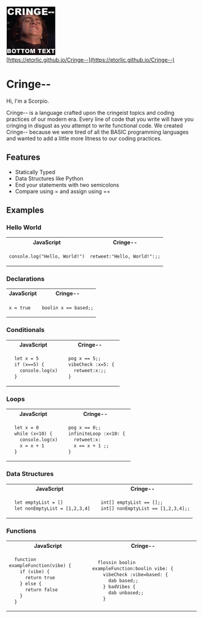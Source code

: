 [![alt text](./docs/Cringe--Logo.png)](https://etorlic.github.io/Cringe--)<br>
[https://etorlic.github.io/Cringe--](https://etorlic.github.io/Cringe--)
# Cringe--
Hi, I'm a Scorpio. 

Cringe-- is a language crafted upon the cringeist topics and coding practices of our modern era. Every line of code that you write will have you cringing in disgust as you attempt to write functional code. We created Cringe-- because we were tired of all the BASIC programming languages and wanted to add a little more litness to our coding practices. 

## Features

- Statically Typed
- Data Structures like Python 
- End your statements with two semicolons
- Compare using = and assign using ==

## Examples

### Hello World 

<table>
<tr> <th>JavaScript</th><th>Cringe--</th><tr>
</tr>

<td>

`console.log("Hello, World!")`

</td>

<td>

`retweet:"Hello, World!":;;`

</td>
</table>

### Declarations

<table>
<tr> <th>JavaScript</th><th>Cringe--</th><tr>
</tr>

<td>

`x = true`

</td>

<td>

`boolin x == based;;`

</td>
</table>

### Conditionals

<table>
<tr> <th>JavaScript</th><th>Cringe--</th><tr>
</tr>

<td>

```
  let x = 5
  if (x==5) {
    console.log(x)
  }
```

</td>

<td>

```
  pog x == 5;;
  vibeCheck :x=5: { 
    retweet:x:;;
  }
```
  
</td>
</table>

### Loops

<table>
<tr> <th>JavaScript</th><th>Cringe--</th><tr>
</tr>

<td>

```
  let x = 0
  while (x<10) {
    console.log(x)
    x = x + 1
  }
```

</td>

<td>

```
  pog x == 0;;
  infiniteLoop :x<10: { 
    retweet:x:
    x == x + 1 ;;
  }
```
  
</td>
</table>

### Data Structures

<table>
<tr> <th>JavaScript</th><th>Cringe--</th><tr>
</tr>

<td>

```
  let emptyList = []
  let nonEmptyList = [1,2,3,4]
```

</td>

<td>

```
  int[] emptyList == [];;
  int[] nonEmptyList == [1,2,3,4];;
```
  
</td>
</table>

### Functions

<table>
<tr> <th>JavaScript</th><th>Cringe--</th><tr>
</tr>

<td>

```
  function exampleFunction(vibe) {
    if (vibe) {
      return true
    } else {
      return false
    }
  }
```

</td>

<td>

```
  flossin boolin exampleFunction:boolin vibe: { 
    vibeCheck :vibe=based: {
      dab based;;
    } badVibes {
      dab unbased;;
    }
```
  
</td>
</table>


